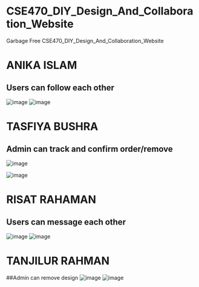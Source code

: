# CSE470_DIY_Design_And_Collaboration_Website

Garbage Free
 CSE470_DIY_Design_And_Collaboration_Website

# ANIKA ISLAM
## Users can follow each other
![image](https://github.com/anikabytes/CSE470_DIY_Design_And_Collaboration_Website/assets/158143231/a34c5b06-867c-4324-99f6-b4156d66a334)
![image](https://github.com/anikabytes/CSE470_DIY_Design_And_Collaboration_Website/assets/158143231/2de37c3a-59b8-4cc6-abc2-16e593555900)


# TASFIYA BUSHRA
##  Admin can track and confirm order/remove
![image](https://github.com/anikabytes/CSE470_DIY_Design_And_Collaboration_Website/assets/158143231/05d02c57-eb21-4e2e-afba-0a7b3091c22b)

![image](https://github.com/anikabytes/CSE470_DIY_Design_And_Collaboration_Website/assets/158143231/10937b57-baaa-49b0-a0fa-cd5e9ddade65)



# RISAT RAHAMAN

## Users can message each other
![image](https://github.com/anikabytes/CSE470_DIY_Design_And_Collaboration_Website/assets/158143231/0ed087d8-c547-4a19-84c8-c2974c3e85b3)
![image](https://github.com/anikabytes/CSE470_DIY_Design_And_Collaboration_Website/assets/158143231/8a519f28-4da3-4997-bdd6-ed3842ea5a83)


# TANJILUR RAHMAN
##Admin can remove design
![image](https://github.com/anikabytes/CSE470_DIY_Design_And_Collaboration_Website/assets/158143231/9cf0d8e9-8875-460f-ba29-fdb2f76097eb)
![image](https://github.com/anikabytes/CSE470_DIY_Design_And_Collaboration_Website/assets/158143231/5bdcb6a9-af02-4d0b-bdfc-7116c121a346)


